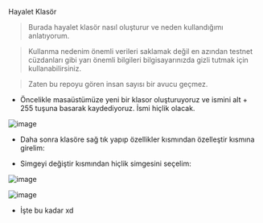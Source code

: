 Hayalet Klasör

> Burada hayalet klasör nasıl oluşturur ve neden kullandığımı anlatıyorum.

> Kullanma nedenim önemli verileri saklamak değil en azından testnet cüzdanları gibi yarı önemli bilgileri bilgisayarınızda gizli tutmak için kullanabilirsiniz.

> Zaten bu repoyu gören insan sayısı bir avucu geçmez.

* Öncelikle masaüstümüze yeni bir klasor oluşturuyoruz ve ismini alt + 255 tuşuna basarak kaydediyoruz. İsmi hiçlik olacak.

![image](https://github.com/ruesandora/Linux-ve-Nodelar-Hakkinda/assets/101149671/887a1f96-47bd-42cd-aff0-0ec8f13e83c6)

* Daha sonra klasöre sağ tık yapıp özellikler kısmından özelleştir kısmına girelim:

* Simgeyi değiştir kısmından hiçlik simgesini seçelim:

![image](https://github.com/ruesandora/Linux-ve-Nodelar-Hakkinda/assets/101149671/577ec12e-015b-4d65-947c-9aee4973a2b5)

![image](https://github.com/ruesandora/Linux-ve-Nodelar-Hakkinda/assets/101149671/6b227c5d-5d83-4b6d-bfbc-4c270609781f)

* İşte bu kadar xd
